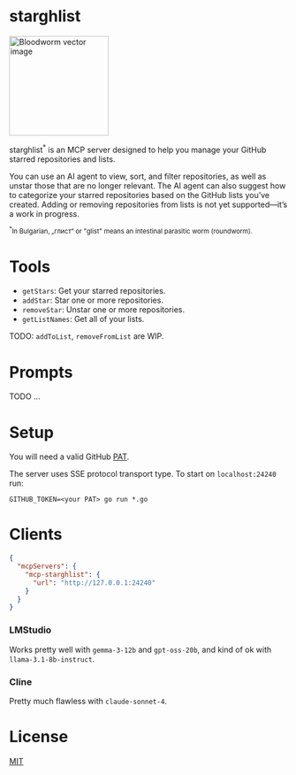 starghlist
===============

<p align="left">
<img src="assets/ghlist.png" alt="Bloodworm vector image" width="180"/>
</p>

starghlist<sup>*</sup> is an MCP server designed to help you manage your GitHub starred repositories and lists.

You can use an AI agent to view, sort, and filter repositories, as well as unstar those that are no longer relevant. 
The AI agent can also suggest how to categorize your starred repositories based on the GitHub lists you’ve created. 
Adding or removing repositories from lists is not yet supported—it’s a work in progress.

<sub><sup>*</sup>In Bulgarian, „глист“ or "glist" means an intestinal parasitic worm (roundworm).</sub>

# Tools

- `getStars`: Get your starred repositories.
- `addStar`: Star one or more repositories.
- `removeStar`: Unstar one or more repositories.
- `getListNames`: Get all of your lists.

TODO: `addToList`, `removeFromList` are WIP.

# Prompts

TODO ...

# Setup

You will need a valid GitHub [PAT](https://github.com/settings/personal-access-tokens).

The server uses SSE protocol transport type. To start on `localhost:24240` run:

    GITHUB_TOKEN=<your PAT> go run *.go 

# Clients

```json
{
  "mcpServers": {
    "mcp-starghlist": {
      "url": "http://127.0.0.1:24240"
    }
  }
}
```

### LMStudio

Works pretty well with `gemma-3-12b` and `gpt-oss-20b`, and kind of ok with `llama-3.1-8b-instruct`.

### Cline

Pretty much flawless with `claude-sonnet-4`.

# License

[MIT](LICENSE)
